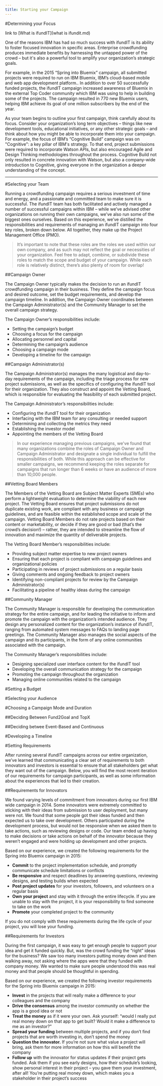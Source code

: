 ```yaml
---
title: Starting your Campaign
---
```


#Determining your Focus

link to [What is ifundIT](what is ifundit.md)

One of the reasons IBM has had so much success with ifundIT is its ability to foster focused innovation in specific areas. Enterprise crowdfunding produces immediate benefits by harnessing the untapped power of the crowd – but it's also a powerful tool to amplify your organization’s strategic goals.

For example, in the 2015 “Spring into Bluemix” campaign, all submitted projects were required to run on IBM Bluemix, IBM’s cloud-based mobile and web app development platform.. In addition to over 50 successfully funded projects, the ifundIT campaign increased awareness of Bluemix in the external Top Coder community which IBM was using to help in building some of the projects. The campaign resulted in 770 new Bluemix users, helping IBM achieve its goal of one million subscribers by the end of the year.

As your team begins to outline your first campaign, think carefully about its focus. Consider your organization’s long term objectives – things like new development tools, educational initiatives, or any other strategic goals – and think about how you might be able to incorporate them into your campaign. For example, the focus of IBM’s “Cognitive Build” campaign was on "Cognitive": a key pillar of IBM's strategy. To that end, project submissions were required to incorporate Watson APIs, but also encouraged Agile and Design Thinking methodologies throughout the process. Cognitive Build not only resulted in concrete innovation with Watson, but also a company-wide introduction to Cognitive, giving everyone in the organization a deeper understanding of the concept.

----------
#Selecting your Team

Running a crowdfunding campaign requires a serious investment of time and energy, and a passionate and committed team to make sure it is successful. The ifundIT team has both facilitated and actively managed a number of successful campaigns within IBM – while we’ve advised other organizations on running their own campaigns, we’ve also run some of the biggest ones ourselves. Based on this experience, we’ve distilled the responsibilities and requirements of managing an ifundIT campaign into four key roles, broken down below. All together, they make up the Project Management Office (PMO).

> It’s important to note that these roles are the roles we used within our own company, and as such may not reflect the goal or necessities of your organization. Feel free to adapt, combine, or subdivide these roles to match the scope and budget of your campaign. While each role is relatively distinct, there’s also plenty of room for overlap!

##Campaign Owner

The Campaign Owner typically makes the decision to run an ifundIT crowdfunding campaign in their business. They define the campaign focus and desired outcome, set the budget requirements, and develop the campaign timeline. In addition, the Campaign Owner coordinates between the Campaign Administrator(s) and the Community Manager to set the overall campaign strategy.

The Campaign Owner’s responsibilities include:

 - Setting the campaign’s budget
 - Choosing a focus for the campaign
 - Allocating personnel and capital
 - Determining the campaign’s audience
 - Choosing a campaign mode
 - Developing a timeline for the campaign



##Campaign Administrator(s)

The Campaign Administrator(s) manages the many logistical and day-to-day requirements of the campaign, including the triage process for new project submissions, as well as the specifics of configuring the ifundIT tool for their organization. They also construct and appoint the Vetting Board, which is responsible for evaluating the feasibility of each submitted project.

The Campaign Administrator’s responsibilities include:

 - Configuring the ifundIT tool for their organization
 - Interfacing with the IBM team for any consulting or needed support
 - Determining and collecting the metrics they need
 - Establishing the investor model
 - Appointing the members of the Vetting Board
 
> In our experience managing previous campaigns, we've found that many organizations combine the roles of Campaign Owner and Campaign Administrator and designate a single individual to fulfill the responsibilities of both. While this approach can be effective for smaller campaigns, we recommend keeping the roles separate for campaigns that run longer than 6 weeks or have an audience of more than 10,000 people.

##Vetting Board Members

The Members of the Vetting Board are Subject Matter Experts (SMEs) who perform a lightweight evaluation to determine the viability of each new project. The Vetting Board ensures that project submissions do not duplicate existing work, are compliant with any business or campaign guidelines, and are feasible within the established scope and scale of the campaign. Vetting Board Members do not rate projects based on their content or marketability, or decide if they are good or bad (that’s the crowd’s decision!) – rather, they are intended to streamline the flow of innovation and maximize the quantity of deliverable projects.


The Vetting Board Member’s responsibilities include:

 - Providing subject matter expertise to new project owners
 - Ensuring that each project is compliant with campaign guidelines and organizational policies
 - Participating in reviews of project submissions on a regular basis
 - Giving comments and ongoing feedback to project owners
 - Identifying non-compliant projects for review by the Campaign Administrator(s)
 - Facilitating a pipeline of healthy ideas during the campaign

##Community Manager

The Community Manager is responsible for developing the communication strategy for the entire campaign, and for leading the initiative to inform and promote the campaign with the organization’s intended audience. They design any personalized content for the organization’s instance of ifundIT, ranging from automated system messages to FAQs to landing page greetings. The Community Manager also manages the social aspects of the campaign and its participants, in the form of any online communities associated with the campaign.

The Community Manager’s responsibilities include:

 - Designing specialized user interface content for the ifundIT tool
 - Developing the overall communication strategy for the campaign
 - Promoting the campaign throughout the organization
 - Managing online communities related to the campaign

#Setting a Budget

#Selecting your Audience

#Choosing a Campaign Mode and Duration

##Deciding Between Fund2Goal and TopX

##Deciding betwee Event-Based and Continuous

#Developing a Timeline

#Setting Requirements

After running several ifundIT campaigns across our entire organization, we’ve learned that communicating a clear set of requirements to both innovators and investors is essential to ensure that all stakeholders get what they want out of the campaign. Below, you will find the most recent iteration of our requirements for campaign participants, as well as some information about the experiences that led to their creation.

##Requirements for Innovators

We found varying levels of commitment from innovators during our first IBM wide campaign in 2014. Some innovators were extremely committed to sticking with their ideas from submission to user deployment, but many were not. We found that some people got their ideas funded and then expected us to take over development. Others participated during the development process, but would not be responsive when we asked them to take actions, such as reviewing designs or code. Our team ended up having to make decisions or take actions on behalf of the innovator because they weren’t engaged and were holding up development and other projects. 

Based on our experience, we created the following requirements for the Spring into Bluemix campaign in 2015:

- **Commit** to the project implementation schedule, and promptly communicate schedule limitations or conflicts 
- **Be responsive** and respect deadlines by answering questions, reviewing designs, and testing builds when expected 
- **Post project updates** for your investors, followers, and volunteers on a regular basis
- **Own your project** and stay with it through the entire lifecycle. If you are unable to stay with the project, it is your responsibility to find someone to take on the work 
- **Promote** your completed project to the community

If you do not comply with these requirements during the life cycle of your project, you will lose your funding.

##Requirements for Investors

During the first campaign, it was easy to get enough people to support your idea and get it funded quickly. But, was the crowd funding the “right” ideas for the business? We saw too many investors putting money down and then walking away, not asking where the apps were that they funded with company money. We wanted to make sure people understood this was real money and that people should be thoughtful in spending.  

Based on our experience, we created the following investor requirements for the Spring into Bluemix campaign in 2015:

- **Invest** in the projects that will really make a difference to your colleagues and the company
- **Drive the consensus** among the investor community on whether the app is a good idea or not 
- **Treat the money** as if it were your own. Ask yourself: “would I really put real money down on that app to get built? Would it make a difference to me as an investor?”
- **Spread your funding** between multiple projects, and if you don’t find projects that are worth investing in, don’t spend the money
- **Question the innovator.** If you’re not sure what value a project will bring, ask them for more information on how this will benefit the company
- **Follow up** with the innovator for status updates if their project gets funded. Ask them if you see early designs, how their schedule’s looking, show personal interest in their project – you gave them your investment, after all! You’re putting real money down, which makes you a stakeholder in their project’s success
